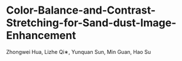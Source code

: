 # Color-Balance-and-Contrast-Stretching-for-Sand-dust-Image-Enhancement
Zhongwei Hua, Lizhe Qi∗, Yunquan Sun, Min Guan, Hao Su
